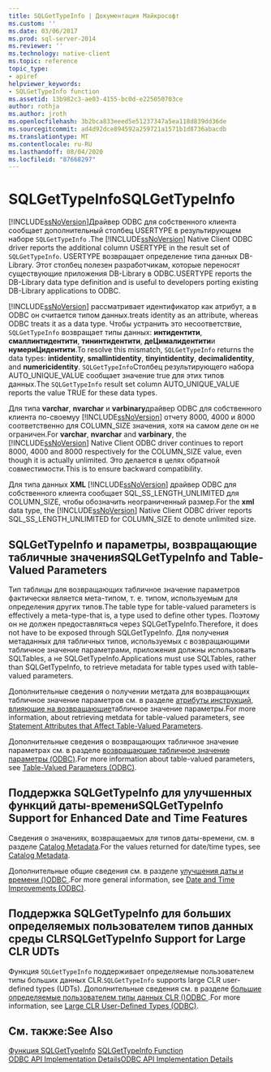 ```yaml
---
title: SQLGetTypeInfo | Документация Майкрософт
ms.custom: ''
ms.date: 03/06/2017
ms.prod: sql-server-2014
ms.reviewer: ''
ms.technology: native-client
ms.topic: reference
topic_type:
- apiref
helpviewer_keywords:
- SQLGetTypeInfo function
ms.assetid: 13b982c3-ae03-4155-bc0d-e225050703ce
author: rothja
ms.author: jroth
ms.openlocfilehash: 3b2bca833eeed5e51237347a5ea118d839dd36de
ms.sourcegitcommit: ad4d92dce894592a259721a1571b1d8736abacdb
ms.translationtype: MT
ms.contentlocale: ru-RU
ms.lasthandoff: 08/04/2020
ms.locfileid: "87668297"
---
```

# <a name="sqlgettypeinfo"></a><span data-ttu-id="22365-102">SQLGetTypeInfo</span><span class="sxs-lookup"><span data-stu-id="22365-102">SQLGetTypeInfo</span></span>
  <span data-ttu-id="22365-103">[!INCLUDE[ssNoVersion](../../includes/ssnoversion-md.md)]Драйвер ODBC для собственного клиента сообщает дополнительный столбец USERTYPE в результирующем наборе `SQLGetTypeInfo` .</span><span class="sxs-lookup"><span data-stu-id="22365-103">The [!INCLUDE[ssNoVersion](../../includes/ssnoversion-md.md)] Native Client ODBC driver reports the additional column USERTYPE in the result set of `SQLGetTypeInfo`.</span></span> <span data-ttu-id="22365-104">USERTYPE возвращает определение типа данных DB-Library. Этот столбец полезен разработчикам, которые переносят существующие приложения DB-Library в ODBC.</span><span class="sxs-lookup"><span data-stu-id="22365-104">USERTYPE reports the DB-Library data type definition and is useful to developers porting existing DB-Library applications to ODBC.</span></span>  
  
 [!INCLUDE[ssNoVersion](../../includes/ssnoversion-md.md)] <span data-ttu-id="22365-105">рассматривает идентификатор как атрибут, а в ODBC он считается типом данных.</span><span class="sxs-lookup"><span data-stu-id="22365-105">treats identity as an attribute, whereas ODBC treats it as a data type.</span></span> <span data-ttu-id="22365-106">Чтобы устранить это несоответствие, `SQLGetTypeInfo` возвращает типы данных: **интидентити**, **смаллинтидентити**, **тининтидентити**, **деЦималидентити**и **нумериЦидентити**.</span><span class="sxs-lookup"><span data-stu-id="22365-106">To resolve this mismatch, `SQLGetTypeInfo` returns the data types: **intidentity**, **smallintidentity**, **tinyintidentity**, **decimalidentity**, and **numericidentity**.</span></span> <span data-ttu-id="22365-107">`SQLGetTypeInfo`Столбец результирующего набора AUTO_UNIQUE_VALUE сообщает значение true для этих типов данных.</span><span class="sxs-lookup"><span data-stu-id="22365-107">The `SQLGetTypeInfo` result set column AUTO_UNIQUE_VALUE reports the value TRUE for these data types.</span></span>  
  
 <span data-ttu-id="22365-108">Для типа **varchar**, **nvarchar** и **varbinary**драйвер ODBC для собственного клиента по-своемуу [!INCLUDE[ssNoVersion](../../includes/ssnoversion-md.md)] отчету 8000, 4000 и 8000 соответственно для COLUMN_SIZE значения, хотя на самом деле он не ограничен.</span><span class="sxs-lookup"><span data-stu-id="22365-108">For **varchar**, **nvarchar** and **varbinary**, the [!INCLUDE[ssNoVersion](../../includes/ssnoversion-md.md)] Native Client ODBC driver continues to report 8000, 4000 and 8000 respectively for the COLUMN_SIZE value, even though it is actually unlimited.</span></span> <span data-ttu-id="22365-109">Это делается в целях обратной совместимости.</span><span class="sxs-lookup"><span data-stu-id="22365-109">This is to ensure backward compatibility.</span></span>  
  
 <span data-ttu-id="22365-110">Для типа данных **XML** [!INCLUDE[ssNoVersion](../../includes/ssnoversion-md.md)] драйвер ODBC для собственного клиента сообщает SQL_SS_LENGTH_UNLIMITED для COLUMN_SIZE, чтобы обозначить неограниченный размер.</span><span class="sxs-lookup"><span data-stu-id="22365-110">For the **xml** data type, the [!INCLUDE[ssNoVersion](../../includes/ssnoversion-md.md)] Native Client ODBC driver reports SQL_SS_LENGTH_UNLIMITED for COLUMN_SIZE to denote unlimited size.</span></span>  
  
## <a name="sqlgettypeinfo-and-table-valued-parameters"></a><span data-ttu-id="22365-111">SQLGetTypeInfo и параметры, возвращающие табличные значения</span><span class="sxs-lookup"><span data-stu-id="22365-111">SQLGetTypeInfo and Table-Valued Parameters</span></span>  
 <span data-ttu-id="22365-112">Тип таблицы для возвращающих табличное значение параметров фактически является мета-типом, т. е. типом, используемым для определения других типов.</span><span class="sxs-lookup"><span data-stu-id="22365-112">The table type for table-valued parameters is effectively a meta-type-that is, a type used to define other types.</span></span> <span data-ttu-id="22365-113">Поэтому он не должен предоставляться через SQLGetTypeInfo.</span><span class="sxs-lookup"><span data-stu-id="22365-113">Therefore, it does not have to be exposed through SQLGetTypeInfo.</span></span> <span data-ttu-id="22365-114">Для получения метаданных для табличных типов, используемых с возвращающими табличное значение параметрами, приложения должны использовать SQLTables, а не SQLGetTypeInfo.</span><span class="sxs-lookup"><span data-stu-id="22365-114">Applications must use SQLTables, rather than SQLGetTypeInfo, to retrieve metadata for table types used with table-valued parameters.</span></span>  
  
 <span data-ttu-id="22365-115">Дополнительные сведения о получении метдата для возвращающих табличное значение параметров см. в разделе [атрибуты инструкций, влияющие на возвращающие](../native-client-odbc-table-valued-parameters/statement-attributes-that-affect-table-valued-parameters.md)табличное значение параметры.</span><span class="sxs-lookup"><span data-stu-id="22365-115">For more information, about retrieving metdata for table-valued parameters, see [Statement Attributes that Affect Table-Valued Parameters](../native-client-odbc-table-valued-parameters/statement-attributes-that-affect-table-valued-parameters.md).</span></span>  
  
 <span data-ttu-id="22365-116">Дополнительные сведения о возвращающих табличное значение параметрах см. в разделе [возвращающие табличное значение параметры &#40;ODBC&#41;](../native-client-odbc-table-valued-parameters/table-valued-parameters-odbc.md).</span><span class="sxs-lookup"><span data-stu-id="22365-116">For more information about table-valued parameters, see [Table-Valued Parameters &#40;ODBC&#41;](../native-client-odbc-table-valued-parameters/table-valued-parameters-odbc.md).</span></span>  
  
## <a name="sqlgettypeinfo-support-for-enhanced-date-and-time-features"></a><span data-ttu-id="22365-117">Поддержка SQLGetTypeInfo для улучшенных функций даты-времени</span><span class="sxs-lookup"><span data-stu-id="22365-117">SQLGetTypeInfo Support for Enhanced Date and Time Features</span></span>  
 <span data-ttu-id="22365-118">Сведения о значениях, возвращаемых для типов даты-времени, см. в разделе [Catalog Metadata](../native-client-odbc-date-time/metadata-catalog.md).</span><span class="sxs-lookup"><span data-stu-id="22365-118">For the values returned for date/time types, see [Catalog Metadata](../native-client-odbc-date-time/metadata-catalog.md).</span></span>  
  
 <span data-ttu-id="22365-119">Дополнительные общие сведения см. в разделе [улучшения даты и времени &#40;&#41;ODBC ](../native-client-odbc-date-time/date-and-time-improvements-odbc.md).</span><span class="sxs-lookup"><span data-stu-id="22365-119">For more general information, see [Date and Time Improvements &#40;ODBC&#41;](../native-client-odbc-date-time/date-and-time-improvements-odbc.md).</span></span>  
  
## <a name="sqlgettypeinfo-support-for-large-clr-udts"></a><span data-ttu-id="22365-120">Поддержка SQLGetTypeInfo для больших определяемых пользователем типов данных среды CLR</span><span class="sxs-lookup"><span data-stu-id="22365-120">SQLGetTypeInfo Support for Large CLR UDTs</span></span>  
 <span data-ttu-id="22365-121">Функция `SQLGetTypeInfo` поддерживает определяемые пользователем типы больших данных CLR.</span><span class="sxs-lookup"><span data-stu-id="22365-121">`SQLGetTypeInfo` supports large CLR user-defined types (UDTs).</span></span> <span data-ttu-id="22365-122">Дополнительные сведения см. в разделе [большие определяемые пользователем типы данных CLR &#40;&#41;ODBC ](../native-client/odbc/large-clr-user-defined-types-odbc.md).</span><span class="sxs-lookup"><span data-stu-id="22365-122">For more information, see [Large CLR User-Defined Types &#40;ODBC&#41;](../native-client/odbc/large-clr-user-defined-types-odbc.md).</span></span>  
  
## <a name="see-also"></a><span data-ttu-id="22365-123">См. также:</span><span class="sxs-lookup"><span data-stu-id="22365-123">See Also</span></span>  
 <span data-ttu-id="22365-124">[Функция SQLGetTypeInfo](https://go.microsoft.com/fwlink/?LinkId=59356) </span><span class="sxs-lookup"><span data-stu-id="22365-124">[SQLGetTypeInfo Function](https://go.microsoft.com/fwlink/?LinkId=59356) </span></span>  
 [<span data-ttu-id="22365-125">ODBC API Implementation Details</span><span class="sxs-lookup"><span data-stu-id="22365-125">ODBC API Implementation Details</span></span>](odbc-api-implementation-details.md)  
  
  
